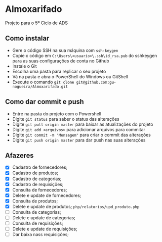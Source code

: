 # Almoxarifado
Projeto para o 5º Ciclo de ADS

## Como instalar

* Gere o código SSH na sua máquina com ```ssh-keygen```
* Copie o código em ```C:\Users\<usuario>\.ssh\id_rsa.pub``` do sshkeygen para as suas configurações de conta no Github
* Instale o Git
* Escolha uma pasta para replicar o seu projeto
* Vá na pasta e abra o PowerShell do Windows ou GitShell
* Execute o comando ```git clone git@github.com:gu-nogueira/Almoxarifado.git```

## Como dar commit e push

* Entre na pasta do projeto com o Powershell
* Digite ```git status``` para saber o status das alterações
* Digite ```git pull origin master``` para baixar as atualizações do projeto
* Digite ```git add <arquivos>``` para adicionar arquivos para commitar
* Digite ```git commit -m "Mensagem"``` para criar o commit das alterações
* Digite ```git push origin master``` para dar push nas suas alterações 

## Afazeres

* [x] Cadastro de fornecedores;
* [x] Cadastro de produtos;
* [x] Cadastro de categorias;
* [x] Cadastro de requisições;
* [x] Consulta de fornecedores;
* [x] Delete e update de fornecedores;
* [x] Consulta de produtos;
* [X] Delete e update de produtos; ```php/relatorios/upd_produto.php```
* [ ] Consulta de categorias;
* [ ] Delete e update de categorias;
* [ ] Consulta de requisições;
* [ ] Delete e update de requisições;
* [ ] Dar baixa nass requisições;
